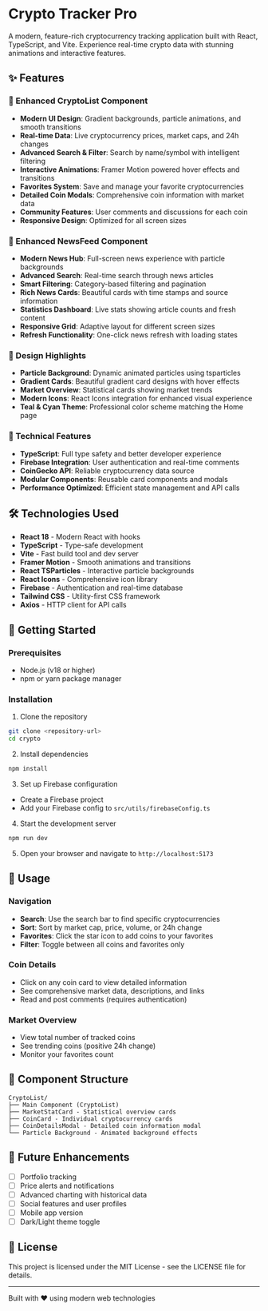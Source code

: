 # Crypto Tracker Pro

A modern, feature-rich cryptocurrency tracking application built with React, TypeScript, and Vite. Experience real-time crypto data with stunning animations and interactive features.

## ✨ Features

### 🚀 Enhanced CryptoList Component
- **Modern UI Design**: Gradient backgrounds, particle animations, and smooth transitions
- **Real-time Data**: Live cryptocurrency prices, market caps, and 24h changes  
- **Advanced Search & Filter**: Search by name/symbol with intelligent filtering
- **Interactive Animations**: Framer Motion powered hover effects and transitions
- **Favorites System**: Save and manage your favorite cryptocurrencies
- **Detailed Coin Modals**: Comprehensive coin information with market data
- **Community Features**: User comments and discussions for each coin
- **Responsive Design**: Optimized for all screen sizes

### 📰 Enhanced NewsFeed Component
- **Modern News Hub**: Full-screen news experience with particle backgrounds
- **Advanced Search**: Real-time search through news articles
- **Smart Filtering**: Category-based filtering and pagination
- **Rich News Cards**: Beautiful cards with time stamps and source information
- **Statistics Dashboard**: Live stats showing article counts and fresh content
- **Responsive Grid**: Adaptive layout for different screen sizes
- **Refresh Functionality**: One-click news refresh with loading states

### 🎨 Design Highlights
- **Particle Background**: Dynamic animated particles using tsparticles
- **Gradient Cards**: Beautiful gradient card designs with hover effects
- **Market Overview**: Statistical cards showing market trends
- **Modern Icons**: React Icons integration for enhanced visual experience
- **Teal & Cyan Theme**: Professional color scheme matching the Home page

### 🔧 Technical Features
- **TypeScript**: Full type safety and better developer experience
- **Firebase Integration**: User authentication and real-time comments
- **CoinGecko API**: Reliable cryptocurrency data source
- **Modular Components**: Reusable card components and modals
- **Performance Optimized**: Efficient state management and API calls

## 🛠️ Technologies Used

- **React 18** - Modern React with hooks
- **TypeScript** - Type-safe development
- **Vite** - Fast build tool and dev server
- **Framer Motion** - Smooth animations and transitions
- **React TSParticles** - Interactive particle backgrounds
- **React Icons** - Comprehensive icon library
- **Firebase** - Authentication and real-time database
- **Tailwind CSS** - Utility-first CSS framework
- **Axios** - HTTP client for API calls

## 🚀 Getting Started

### Prerequisites
- Node.js (v18 or higher)
- npm or yarn package manager

### Installation

1. Clone the repository
```bash
git clone <repository-url>
cd crypto
```

2. Install dependencies
```bash
npm install
```

3. Set up Firebase configuration
- Create a Firebase project
- Add your Firebase config to `src/utils/firebaseConfig.ts`

4. Start the development server
```bash
npm run dev
```

5. Open your browser and navigate to `http://localhost:5173`

## 📱 Usage

### Navigation
- **Search**: Use the search bar to find specific cryptocurrencies
- **Sort**: Sort by market cap, price, volume, or 24h change
- **Favorites**: Click the star icon to add coins to your favorites
- **Filter**: Toggle between all coins and favorites only

### Coin Details
- Click on any coin card to view detailed information
- See comprehensive market data, descriptions, and links
- Read and post comments (requires authentication)

### Market Overview
- View total number of tracked coins
- See trending coins (positive 24h change)
- Monitor your favorites count

## 🎯 Component Structure

```
CryptoList/
├── Main Component (CryptoList)
├── MarketStatCard - Statistical overview cards
├── CoinCard - Individual cryptocurrency cards  
├── CoinDetailsModal - Detailed coin information modal
└── Particle Background - Animated background effects
```

## 🔮 Future Enhancements

- [ ] Portfolio tracking
- [ ] Price alerts and notifications  
- [ ] Advanced charting with historical data
- [ ] Social features and user profiles
- [ ] Mobile app version
- [ ] Dark/Light theme toggle

## 📄 License

This project is licensed under the MIT License - see the LICENSE file for details.

---

Built with ❤️ using modern web technologies

